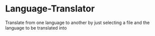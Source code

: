 # Language-Translator
Translate from one language to another by just selecting a file and the language to be translated into
